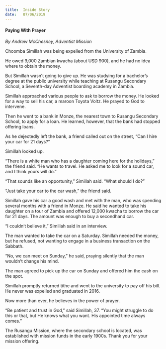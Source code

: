 ```yaml
---
title:  Inside Story
date:   07/06/2019
---
```


#### Paying With Prayer

_By Andrew McChesney, Adventist Mission_

Choomba Simillah was being expelled from the University of Zambia.

He owed 9,000 Zambian kwacha (about USD 900), and he had no idea where to obtain the money.

But Simillah wasn’t going to give up. He was studying for a bachelor’s degree at the public university while teaching at Rusangu Secondary School, a Seventh-day Adventist boarding academy in Zambia. 

Simillah approached various people to ask to borrow the money. He looked for a way to sell his car, a maroon Toyota Voltz. He prayed to God to intervene.

Then he went to a bank in Monze, the nearest town to Rusangu Secondary School, to apply for a loan. He learned, however, that the bank had stopped offering loans.

As he dejectedly left the bank, a friend called out on the street, “Can I hire your car for 21 days?”

Simillah looked up.

“There is a white man who has a daughter coming here for the holidays,” the friend said. “He wants to travel. He asked me to look for a sound car, and I think yours will do.”

“That sounds like an opportunity,” Simillah said. “What should I do?”

“Just take your car to the car wash,” the friend said.

Simillah gave his car a good wash and met with the man, who was spending several months with a friend in Monze. He said he wanted to take his daughter on a tour of Zambia and offered 12,000 kwacha to borrow the car for 21 days. The amount was enough to buy a secondhand car.

“I couldn’t believe it,” Simillah said in an interview.

The man wanted to take the car on a Saturday. Simillah needed the money, but he refused, not wanting to engage in a business transaction on the Sabbath.

“No, we can meet on Sunday,” he said, praying silently that the man wouldn’t change his mind.

The man agreed to pick up the car on Sunday and offered him the cash on the spot.

Simillah promptly returned tithe and went to the university to pay off his bill. He never was expelled and graduated in 2016.

Now more than ever, he believes in the power of prayer.

“Be patient and trust in God,” said Simillah, 37. “You might struggle to do this or that, but He knows what you want. His appointed time always comes.”

The Rusangu Mission, where the secondary school is located, was established with mission funds in the early 1900s. Thank you for your mission offering.